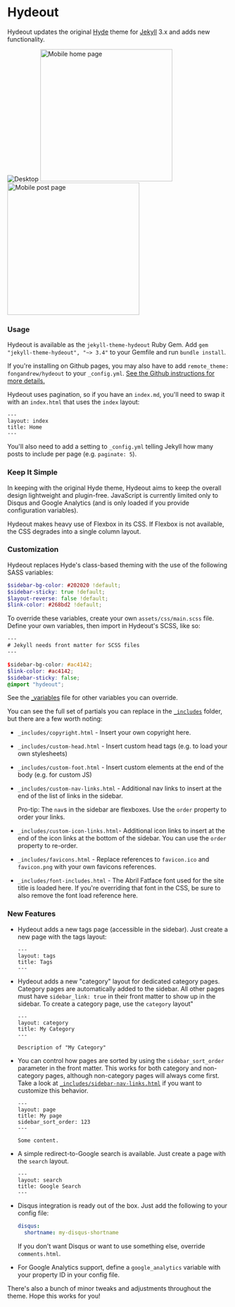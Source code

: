 # Hydeout

Hydeout updates the original [Hyde](https://github.com/poole/hyde)
theme for [Jekyll](http://jekyllrb.com) 3.x and adds new functionality.

![Desktop](/_screenshots/1.png?raw=true)
<img alt="Mobile home page" src="/_screenshots/2.png?raw=true" width="300px" />
<img alt="Mobile post page" src="/_screenshots/3.png?raw=true" width="300px" />

### Usage

Hydeout is available as the `jekyll-theme-hydeout` Ruby Gem.
Add `gem "jekyll-theme-hydeout", "~> 3.4"` to your Gemfile and run
`bundle install`.

If you're installing on Github pages, you may also have to add
`remote_theme: fongandrew/hydeout` to your `_config.yml`. [See the Github
instructions for more details.](https://help.github.com/articles/adding-a-jekyll-theme-to-your-github-pages-site/)

Hydeout uses pagination, so if you have an `index.md`, you'll need to swap
it with an `index.html` that uses the `index` layout:

```
---
layout: index
title: Home
---
```

You'll also need to add a setting to `_config.yml` telling Jekyll how many posts
to include per page (e.g. `paginate: 5`).

### Keep It Simple

In keeping with the original Hyde theme, Hydeout aims to keep the overall
design lightweight and plugin-free. JavaScript is currently limited only
to Disqus and Google Analytics (and is only loaded if you provide configuration
variables).

Hydeout makes heavy use of Flexbox in its CSS. If Flexbox is not available,
the CSS degrades into a single column layout.

### Customization

Hydeout replaces Hyde's class-based theming with the use
of the following SASS variables:

```scss
$sidebar-bg-color: #202020 !default;
$sidebar-sticky: true !default;
$layout-reverse: false !default;
$link-color: #268bd2 !default;
```

To override these variables, create your own `assets/css/main.scss` file.
Define your own variables, then import in Hydeout's SCSS, like so:

```scss
---
# Jekyll needs front matter for SCSS files
---

$sidebar-bg-color: #ac4142;
$link-color: #ac4142;
$sidebar-sticky: false;
@import "hydeout";
```

See the [_variables](_sass/hydeout/_variables.scss) file for other variables
you can override.

You can see the full set of partials you can replace in the
[`_includes`](_includes) folder, but there are a few worth noting:

* `_includes/copyright.html` - Insert your own copyright here.

* `_includes/custom-head.html` - Insert custom head tags (e.g. to load your
  own stylesheets)

* `_includes/custom-foot.html` - Insert custom elements at the end of the
  body (e.g. for custom JS)

* `_includes/custom-nav-links.html` - Additional nav links to insert at the
  end of the list of links in the sidebar.

  Pro-tip: The `nav`s in the sidebar are flexboxes. Use the `order` property
  to order your links.

* `_includes/custom-icon-links.html`- Additional icon links to insert at the
  end of the icon links at the bottom of the sidebar. You can use the `order`
  property to re-order.

* `_includes/favicons.html` - Replace references to `favicon.ico` and
  `favicon.png` with your own favicons references.

* `_includes/font-includes.html` - The Abril Fatface font used for the site
  title is loaded here. If you're overriding that font in the CSS, be sure
  to also remove the font load reference here.

### New Features

* Hydeout adds a new tags page (accessible in the sidebar). Just create a
  new page with the tags layout:

  ```
  ---
  layout: tags
  title: Tags
  ---
  ```

* Hydeout adds a new "category" layout for dedicated category pages.
  Category pages are automatically added to the sidebar. All other pages
  must have `sidebar_link: true` in their front matter to show up in
  the sidebar. To create a category page, use the `category` layout"

  ```
  ---
  layout: category
  title: My Category
  ---

  Description of "My Category"
  ```

* You can control how pages are sorted by using the `sidebar_sort_order`
  parameter in the front matter. This works for both category and non-category
  pages, although non-category pages will always come first. Take a look at
  [`_includes/sidebar-nav-links.html`](./_includes/sidebar-nav-links.html) if
  you want to customize this behavior.

  ```
  ---
  layout: page
  title: My page
  sidebar_sort_order: 123
  ---

  Some content.
  ```

* A simple redirect-to-Google search is available. Just create a page with
  the `search` layout.

  ```
  ---
  layout: search
  title: Google Search
  ---
  ```

* Disqus integration is ready out of the box. Just add the following to
  your config file:

  ```yaml
  disqus:
    shortname: my-disqus-shortname
  ```

  If you don't want Disqus or want to use something else, override
  `comments.html`.

* For Google Analytics support, define a `google_analytics` variable with
  your property ID in your config file.

There's also a bunch of minor tweaks and adjustments throughout the
theme. Hope this works for you!
